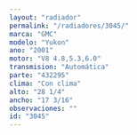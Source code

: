 ```yaml
---
layout: "radiador"
permalink: "/radiadores/3045/"
marca: "GMC"
modelo: "Yukon"
ano: "2001"
motor: "V8 4.8,5.3,6.0"
transmision: "Automática"
parte: "432295"
clima: "Con clima"
alto: "28 1/4"
ancho: "17 3/16"
observaciones: ""
id: "3045"
---
```


